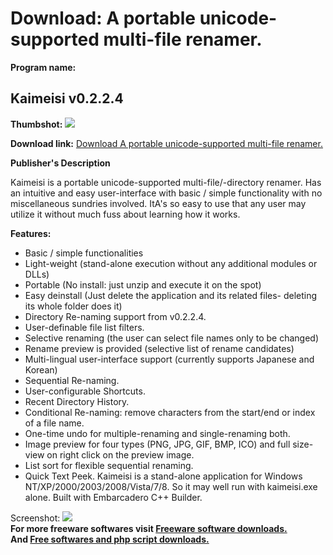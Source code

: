 # Download: A portable unicode-supported multi-file renamer.

**Program name:**

## Kaimeisi v0.2.2.4

  
**Thumbshot:** ![](http://www.freewarefiles.com/screenshot/kaimeisi2_md.jpg)   
  
**Download link:** [Download A portable unicode-supported multi-file renamer.](http://freesoftwares.boysofts.com/Kaimeisi_program_69090.html)  
  


**Publisher's Description**  
  


Kaimeisi is a portable unicode-supported multi-file/-directory renamer. Has an intuitive and easy user-interface with basic / simple functionality with no miscellaneous sundries involved. ItA's so easy to use that any user may utilize it without much fuss about learning how it works. 

**Features:**

  * Basic / simple functionalities 
  * Light-weight (stand-alone execution without any additional modules or DLLs) 
  * Portable (No install: just unzip and execute it on the spot) 
  * Easy deinstall (Just delete the application and its related files- deleting its whole folder does it) 
  * Directory Re-naming support from v0.2.2.4. 
  * User-definable file list filters. 
  * Selective renaming (the user can select file names only to be changed) 
  * Rename preview is provided (selective list of rename candidates) 
  * Multi-lingual user-interface support (currently supports Japanese and Korean) 
  * Sequential Re-naming. 
  * User-configurable Shortcuts. 
  * Recent Directory History. 
  * Conditional Re-naming: remove characters from the start/end or index of a file name. 
  * One-time undo for multiple-renaming and single-renaming both. 
  * Image preview for four types (PNG, JPG, GIF, BMP, ICO) and full size-view on right click on the preview image. 
  * List sort for flexible sequential renaming. 
  * Quick Text Peek. 
Kaimeisi is a stand-alone application for Windows NT/XP/2000/2003/2008/Vista/7/8. So it may well run with kaimeisi.exe alone. Built with Embarcadero C++ Builder. 

  
  
Screenshot: ![](http://www.freewarefiles.com/screenshot/kaimeisi2.jpg)   
**For more freeware softwares visit [Freeware software downloads.](http://freesoftwares.boysofts.com/)**   
**And [Free softwares and php script downloads.](http://www.boysofts.com/)**
